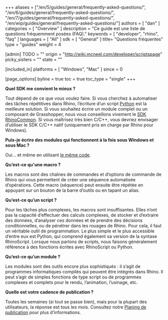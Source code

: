 +++
aliases = ["/en/5/guides/general/frequently-asked-questions/", "/en/6/guides/general/frequently-asked-questions/", "/en/7/guides/general/frequently-asked-questions/", "/en/wip/guides/general/frequently-asked-questions/"]
authors = [ "dan" ]
categories = [ "Overview" ]
description = "Ce guide est une liste de questions fréquemment posées (FAQ)."
keywords = [ "developer", "rhino", "faq" ]
languages = [ "All" ]
sdk = [ "General" ]
title= "Questions fréquentes"
type = "guides"
weight = 4

[admin]
TODO = ""
origin = "http://wiki.mcneel.com/developer/scriptspage"
picky_sisters = ""
state = ""

[included_in]
platforms = [ "Windows", "Mac" ]
since = 0

[page_options]
byline = true
toc = true
toc_type = "single"
+++


**Quel SDK me convient le mieux ?**

Tout dépend de ce que vous voulez faire. Si vous cherchez à automatiser des tâches répétitives dans Rhino, l’écriture d’un script [Python](/guides/#rhinopython) est la meilleure solution.  Si vous souhaitez écrire un module complet ou un composant de Grasshopper, nous vous conseillons vivement le [SDK RhinoCommon](/guides/rhinocommon/what-is-rhinocommon/).  Si vous maîtrisez très bien C/C++, vous devriez envisager d’utiliser le SDK C/C++ natif (uniquement pris en charge par Rhino pour Windows).

**Puis-je écrire des modules qui fonctionnent à la fois sous Windows et sous Mac ?**

Oui... et même en utilisant [le même code](/guides/rhinocommon/what-is-rhinocommon/).

**Qu’est-ce qu'une macro ?**

Les macros sont des chaînes de commandes et d’options de commande de Rhino qui vous permettent de créer une séquence automatisée d’opérations.  Cette macro (séquence) peut ensuite être répétée en appuyant sur un bouton de la barre d’outils ou en tapant un alias.

**Qu’est-ce qu’un script ?**

Pour les tâches plus complexes, les macros sont insuffisantes.  Elles n’ont pas la capacité d’effectuer des calculs complexes, de stocker et d’extraire des données, d’analyser ces données et de prendre des décisions conditionnelles, ou de pénétrer dans les rouages de Rhino.  Pour cela, il faut un véritable outil de programmation.  Le plus simple et le plus accessible d’entre eux est Python, qui comprend également sa version de la syntaxe RhinoScript.  Lorsque nous parlons de scripts, nous faisons généralement référence à des fonctions écrites avec RhinoScript ou Python.

**Qu’est-ce qu’un module ?**

Les modules sont des outils encore plus sophistiqués : il s’agit de programmes informatiques compilés qui peuvent être intégrés dans Rhino.  Il peut s’agir de simples fonctions de type script ou de programmes complexes et complets pour le rendu, l’animation, l’usinage, etc.

**Quelle est votre cadence de publication ?**

Toutes les semaines (si tout se passe bien), mais pour la plupart des utilisateurs, la réponse est tous les mois. Consultez notre [Planing de publication](/guides/general/developing-software-in-public/#publish) pour plus d’informations.
